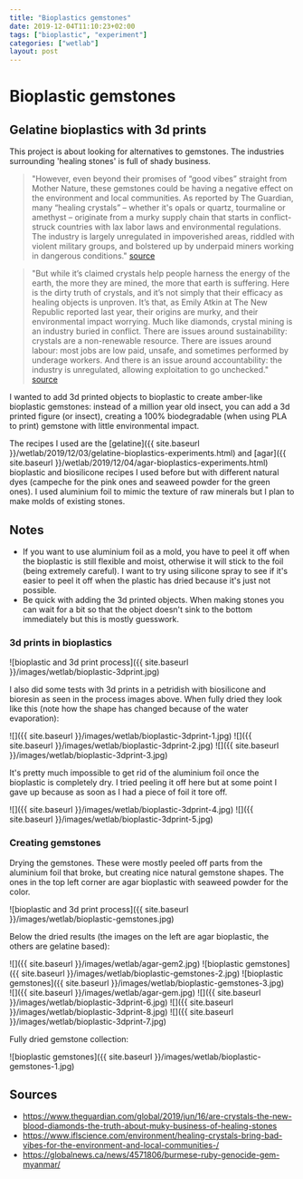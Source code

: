 ```yaml
---
title: "Bioplastics gemstones"
date: 2019-12-04T11:10:23+02:00
tags: ["bioplastic", "experiment"]
categories: ["wetlab"]
layout: post
---
```

# Bioplastic gemstones

## Gelatine bioplastics with 3d prints
This project is about looking for alternatives to gemstones. The industries surrounding 'healing stones' is full of shady business. 

>"However, even beyond their promises of “good vibes” straight from Mother Nature, these gemstones could be having a negative effect on the environment and local communities. As reported by The Guardian, many “healing crystals” – whether it's opals or quartz, tourmaline or amethyst – originate from a murky supply chain that starts in conflict-struck countries with lax labor laws and environmental regulations. The industry is largely unregulated in impoverished areas, riddled with violent military groups, and bolstered up by underpaid miners working in dangerous conditions." [source](https://www.iflscience.com/environment/healing-crystals-bring-bad-vibes-for-the-environment-and-local-communities-/)

>"But while it’s claimed crystals help people harness the energy of the earth, the more they are mined, the more that earth is suffering. Here is the dirty truth of crystals, and it’s not simply that their efficacy as healing objects is unproven. It’s that, as Emily Atkin at The New Republic reported last year, their origins are murky, and their environmental impact worrying. Much like diamonds, crystal mining is an industry buried in conflict. There are issues around sustainability: crystals are a non-renewable resource. There are issues around labour: most jobs are low paid, unsafe, and sometimes performed by underage workers. And there is an issue around accountability: the industry is unregulated, allowing exploitation to go unchecked." [source](https://www.theguardian.com/global/2019/jun/16/are-crystals-the-new-blood-diamonds-the-truth-about-muky-business-of-healing-stones)

I wanted to add 3d printed objects to bioplastic to create amber-like bioplastic gemstones: instead of a million year old insect, you can add a 3d printed figure (or insect), creating a 100% biodegradable (when using PLA to print) gemstone with little environmental impact. 

The recipes I used are the [gelatine]({{ site.baseurl }}/wetlab/2019/12/03/gelatine-bioplastics-experiments.html) and [agar]({{ site.baseurl }}/wetlab/2019/12/04/agar-bioplastics-experiments.html) bioplastic and biosilicone recipes I used before but with different natural dyes (campeche for the pink ones and seaweed powder for the green ones). I used aluminium foil to mimic the texture of raw minerals but I plan to make molds of existing stones. 

## Notes
- If you want to use aluminium foil as a mold, you have to peel it off when the bioplastic is still flexible and moist, otherwise it will stick to the foil (being extremely careful). I want to try using silicone spray to see if it's easier to peel it off when the plastic has dried because it's just not possible.
- Be quick with adding the 3d printed objects. When making stones you can wait for a bit so that the object doesn't sink to the bottom immediately but this is mostly guesswork. 

### 3d prints in bioplastics
![bioplastic and 3d print process]({{ site.baseurl }}/images/wetlab/bioplastic-3dprint.jpg)

I also did some tests with 3d prints in a petridish with biosilicone and bioresin as seen in the process images above. When fully dried they look like this (note how the shape has changed because of the water evaporation):

<div markdown="1" class="row-3">
![]({{ site.baseurl }}/images/wetlab/bioplastic-3dprint-1.jpg)
![]({{ site.baseurl }}/images/wetlab/bioplastic-3dprint-2.jpg)
![]({{ site.baseurl }}/images/wetlab/bioplastic-3dprint-3.jpg)
</div>

It's pretty much impossible to get rid of the aluminium foil once the bioplastic is completely dry. I tried peeling it off here but at some point I gave up because as soon as I had a piece of foil it tore off. 

<div markdown="1" class="row-2">
![]({{ site.baseurl }}/images/wetlab/bioplastic-3dprint-4.jpg)
![]({{ site.baseurl }}/images/wetlab/bioplastic-3dprint-5.jpg)
</div>

### Creating gemstones
Drying the gemstones. These were mostly peeled off parts from the aluminium foil that broke, but creating nice natural gemstone shapes. The ones in the top left corner are agar bioplastic with seaweed powder for the color.

![bioplastic and 3d print process]({{ site.baseurl }}/images/wetlab/bioplastic-gemstones.jpg)

Below the dried results (the images on the left are agar bioplastic, the others are gelatine based):

<div markdown="1" class="row-3">
![]({{ site.baseurl }}/images/wetlab/agar-gem2.jpg)
![bioplastic gemstones]({{ site.baseurl }}/images/wetlab/bioplastic-gemstones-2.jpg)
![bioplastic gemstones]({{ site.baseurl }}/images/wetlab/bioplastic-gemstones-3.jpg)
</div>
<div markdown="1" class="row-4">
![]({{ site.baseurl }}/images/wetlab/agar-gem.jpg)
![]({{ site.baseurl }}/images/wetlab/bioplastic-3dprint-6.jpg)
![]({{ site.baseurl }}/images/wetlab/bioplastic-3dprint-8.jpg)
![]({{ site.baseurl }}/images/wetlab/bioplastic-3dprint-7.jpg)
</div>

Fully dried gemstone collection:

![bioplastic gemstones]({{ site.baseurl }}/images/wetlab/bioplastic-gemstones-1.jpg)

## Sources
- <https://www.theguardian.com/global/2019/jun/16/are-crystals-the-new-blood-diamonds-the-truth-about-muky-business-of-healing-stones>
- <https://www.iflscience.com/environment/healing-crystals-bring-bad-vibes-for-the-environment-and-local-communities-/>
- <https://globalnews.ca/news/4571806/burmese-ruby-genocide-gem-myanmar/>
